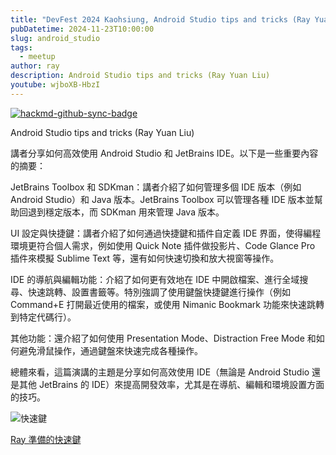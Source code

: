 ```yaml
---
title: "DevFest 2024 Kaohsiung, Android Studio tips and tricks (Ray Yuan Liu)"
pubDatetime: 2024-11-23T10:00:00
slug: android_studio
tags:
  - meetup
author: ray
description: Android Studio tips and tricks (Ray Yuan Liu)
youtube: wjboXB-HbzI
---
```


[![hackmd-github-sync-badge](https://hackmd.io/PqC_ABZcTFa-m3IWjJbvdA/badge)](https://hackmd.io/PqC_ABZcTFa-m3IWjJbvdA)

Android Studio tips and tricks (Ray Yuan Liu)

講者分享如何高效使用 Android Studio 和 JetBrains IDE。以下是一些重要內容的摘要：

JetBrains Toolbox 和 SDKman：講者介紹了如何管理多個 IDE 版本（例如 Android Studio）和 Java 版本。JetBrains Toolbox 可以管理各種 IDE 版本並幫助回退到穩定版本，而 SDKman 用來管理 Java 版本。

UI 設定與快捷鍵：講者介紹了如何通過快捷鍵和插件自定義 IDE 界面，使得編程環境更符合個人需求，例如使用 Quick Note 插件做投影片、Code Glance Pro 插件來模擬 Sublime Text 等，還有如何快速切換和放大視窗等操作。

IDE 的導航與編輯功能：介紹了如何更有效地在 IDE 中開啟檔案、進行全域搜尋、快速跳轉、設置書籤等。特別強調了使用鍵盤快捷鍵進行操作（例如 Command+E 打開最近使用的檔案，或使用 Nimanic Bookmark 功能來快速跳轉到特定代碼行）。

其他功能：還介紹了如何使用 Presentation Mode、Distraction Free Mode 和如何避免滑鼠操作，通過鍵盤來快速完成各種操作。

總體來看，這篇演講的主題是分享如何高效使用 IDE（無論是 Android Studio 還是其他 JetBrains 的 IDE）來提高開發效率，尤其是在導航、編輯和環境設置方面的技巧。

![快速鍵](https://scontent.fkhh1-2.fna.fbcdn.net/v/t39.30808-6/468305056_10221703963427227_1996554154150639433_n.jpg?_nc_cat=109&ccb=1-7&_nc_sid=aa7b47&_nc_ohc=qmIqLdoGHtkQ7kNvgE4Rx6p&_nc_zt=23&_nc_ht=scontent.fkhh1-2.fna&_nc_gid=AmC1nz6prcz1FmI5-WfyrTZ&oh=00_AYBlnVY_crBuetYBRygSHMb20-qP50Spj49tIiiCag8HKw&oe=674CC2D5)

[Ray 準備的快速鍵](https://drive.google.com/file/d/1BZ-JO2Z67ktKnO0BcwTGpm_1L8bWay9t/view?fbclid=IwY2xjawGz0DRleHRuA2FlbQIxMAABHXdmarx0vm2d3UU3aZzrWHojgVVQGnw2pGu2Xhvw7q2LOzWtmwx-Ff57jQ_aem_nuOiMSTno_htUy2lru5gyQ)
